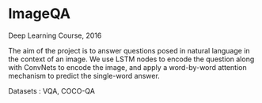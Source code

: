 # ImageQA
Deep Learning Course, 2016

The aim of the project is to answer questions posed in natural language in the context of an image. We use LSTM nodes to encode the question along with ConvNets to encode the image, and apply a word-by-word attention mechanism to predict the single-word answer.

Datasets : VQA, COCO-QA
